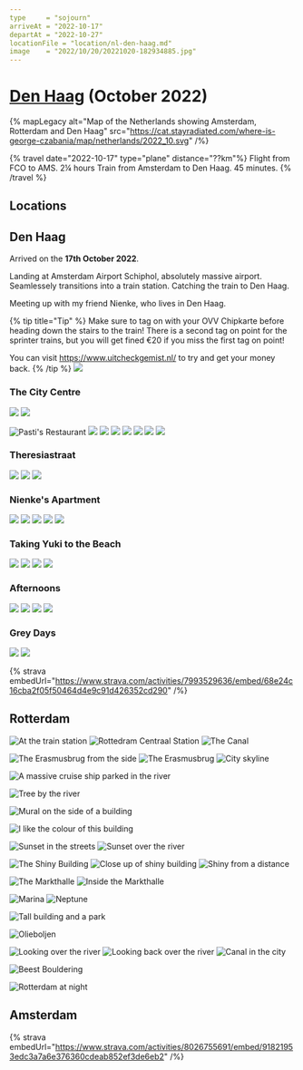 ```yaml
---
type     = "sojourn"
arriveAt = "2022-10-17"
departAt = "2022-10-27"
locationFile = "location/nl-den-haag.md"
image    = "2022/10/20/20221020-182934885.jpg"
---
```


# [Den Haag](location/nl-den-haag.md) (October 2022)

{% mapLegacy alt="Map of the Netherlands showing Amsterdam, Rotterdam and Den Haag"
   src="https://cat.stayradiated.com/where-is-george-czabania/map/netherlands/2022_10.svg" /%}

{% travel date="2022-10-17" type="plane" distance="??km"%}
  Flight from FCO to AMS. 2¼ hours
  Train from Amsterdam to Den Haag. 45 minutes.
{% /travel %}

## Locations

## Den Haag

Arrived on the **17th October 2022**.

Landing at Amsterdam Airport Schiphol, absolutely massive airport. Seamlessely
transitions into a train station. Catching the train to Den Haag.

Meeting up with my friend Nienke, who lives in Den Haag.

{% tip title="Tip" %}
Make sure to tag on with your OVV Chipkarte before heading down the stairs to
the train! There is a second tag on point for the sprinter trains, but you will
get fined €20 if you miss the first tag on point!

You can visit https://www.uitcheckgemist.nl/ to try and get your money back.
{% /tip %}
![](2022/10/20/20221020-182934885.jpg)

### The City Centre
![](2022/10/21/20221021-153745935.jpg)
![](2022/10/17/20221017-154426590.jpg)

![Pasti's Restaurant](2022/10/17/20221017-200030924.jpg)
![](2022/10/17/20221017-194916814.jpg)
![](2022/10/17/20221017-200835671.jpg)
![](2022/10/17/20221017-181244577.jpg)
![](2022/10/17/20221017-181755597.jpg)
![](2022/10/17/20221017-202122264.jpg)
![](2022/10/17/20221017-182752084.jpg)
![](2022/10/17/20221017-183541385.jpg)


### Theresiastraat
![](2022/10/18/20221018-112409195.jpg)
![](2022/10/18/20221018-120512976.jpg)
![](2022/10/22/20221022-152704568.jpg)

### Nienke's Apartment
![](2022/10/17/20221017-161403613.jpg)
![](2022/10/17/20221017-161339649.jpg)
![](2022/10/17/20221017-161501405.jpg)
![](2022/10/18/20221018-102653874.jpg)
![](2022/10/18/20221018-105729699.jpg)

### Taking Yuki to the Beach
![](2022/10/18/20221018-122317380.jpg)
![](2022/10/18/20221018-122952684.jpg)
![](2022/10/18/20221018-125341607.jpg)
![](2022/10/18/20221018-135107399.jpg)

### Afternoons
![](2022/10/18/20221018-173953764.jpg)
![](2022/10/18/20221018-174302433.jpg)
![](2022/10/18/20221018-175259100.jpg)
![](2022/10/18/20221018-175657927.jpg)

### Grey Days
![](2022/10/20/20221020-095700486.jpg)
![](2022/10/20/20221020-164416798.jpg)

{% strava
  embedUrl="https://www.strava.com/activities/7993529636/embed/68e24c16cba2f05f50464d4e9c91d426352cd290" /%}

## Rotterdam

![At the train station](2022/10/25/20221025-141317313.jpg)
![Rottedram Centraal Station](2022/10/25/20221025-145909390.jpg)
![The Canal](2022/10/25/20221025-150509747.jpg)


![The Erasmusbrug from the side](2022/10/25/20221025-163137931.jpg)
![The Erasmusbrug](2022/10/25/20221025-164232038.jpg)
![City skyline](2022/10/25/20221025-165418582.jpg)

![A massive cruise ship parked in the river](2022/10/25/20221025-163838748.jpg)

![Tree by the river](2022/10/25/20221025-170358256.jpg)

![Mural on the side of a building](2022/10/25/20221025-164750111.jpg)

![I like the colour of this building](2022/10/25/20221025-170047845.jpg)

![Sunset in the streets](2022/10/25/20221025-171940967.jpg)
![Sunset over the river](2022/10/25/20221025-172516388.jpg)

![The Shiny Building](2022/10/25/20221025-153200334.jpg)
![Close up of shiny building](2022/10/25/20221025-153535843.jpg)
![Shiny from a distance](2022/10/25/20221025-154230017.jpg)

![The Markthalle](2022/10/25/20221025-174221332.jpg)
![Inside the Markthalle](2022/10/25/20221025-173611839.jpg)

![Marina](2022/10/25/20221025-155451879.jpg)
![Neptune](2022/10/25/20221025-162625698.jpg)

![Tall building and a park](2022/10/25/20221025-175039589.jpg)

![Olieboljen](2022/10/25/20221025-180419363.jpg)

![Looking over the river](2022/10/25/20221025-172052855.jpg)
![Looking back over the river](2022/10/25/20221025-173259480.jpg)
![Canal in the city](2022/10/25/20221025-173611839.jpg)

![Beest Bouldering](2022/10/25/20221025-213347824.jpg)

![Rotterdam at night](2022/10/25/20221025-213454098.jpg)

## Amsterdam

{% strava
   embedUrl="https://www.strava.com/activities/8026755691/embed/91821953edc3a7a6e376360cdeab852ef3de6eb2" /%}
